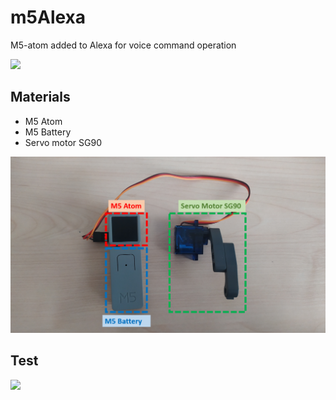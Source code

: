 # m5Alexa
M5-atom added to Alexa for voice command operation
<p float="center">
  <img src="/images/alexa_switch.gif" width="720"  />
 </p>

## Materials
- M5 Atom
- M5 Battery
- Servo motor SG90

<p float="center">
  <img src="/images/materials.png" width="720"  />
 </p>

## Test
<p float="center">
  <img src="/images/alexaAtom.GIF" width="720"  />
 </p>
